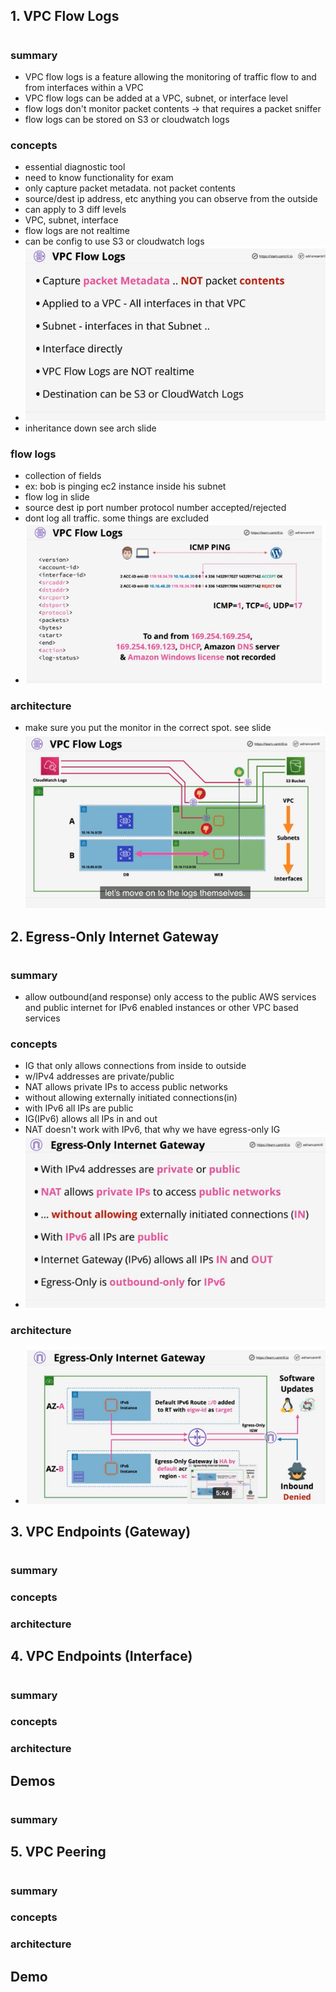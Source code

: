 ## 1. VPC Flow Logs

#

### summary

- VPC flow logs is a feature allowing the monitoring of traffic flow to and from interfaces within a VPC
- VPC flow logs can be added at a VPC, subnet, or interface level
- flow logs don't monitor packet contents -> that requires a packet sniffer
- flow logs can be stored on S3 or cloudwatch logs

### concepts

- essential diagnostic tool
- need to know functionality for exam
- only capture packet metadata. not packet contents
- source/dest ip address, etc anything you can observe from the outside
- can apply to 3 diff levels
- VPC, subnet, interface
- flow logs are not realtime
- can be config to use S3 or cloudwatch logs
- ![adv vpc flowlog concepts](img/advVPCflowlogconcepts.png)
- inheritance down see arch slide

### flow logs

- collection of fields
- ex: bob is pinging ec2 instance inside his subnet
- flow log in slide
- source dest ip port number protocol number accepted/rejected
- dont log all traffic. some things are excluded
- ![ex of log entry](img/advVPCflowlogentry.png)

### architecture

- make sure you put the monitor in the correct spot. see slide
  ![flow log arch](img/advVPCflowlogarch.png)

## 2. Egress-Only Internet Gateway

#

### summary

- allow outbound(and response) only access to the public AWS services and public internet for IPv6 enabled instances or other VPC based services

### concepts

- IG that only allows connections from inside to outside
- w/IPv4 addresses are private/public
- NAT allows private IPs to access public networks
- without allowing externally initiated connections(in)
- with IPv6 all IPs are public
- IG(IPv6) allows all IPs in and out
- NAT doesn't work with IPv6, that why we have egress-only IG
- ![egress only IG concepts](img/advVPCegressconcepts.png)

### architecture

- ![egress arch](img/advVPCegressarch.png)

## 3. VPC Endpoints (Gateway)

#

### summary

### concepts

### architecture

## 4. VPC Endpoints (Interface)

#

### summary

### concepts

### architecture

## Demos

#

### summary

## 5. VPC Peering

#

### summary

### concepts

### architecture

## Demo

#
